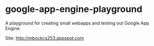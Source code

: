 google-app-engine-playground
============================

A playground for creating small webapps and testing out Google App Engine.

Site: http://mbockcs253.appspot.com
